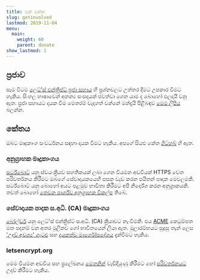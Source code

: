 ```yaml
---
title: එක් වන්න
slug: getinvolved
lastmod: 2019-11-04
menu:
  main:
    weight: 60
    parent: donate
show_lastmod: 1
---
```



## ප්‍රජාව

සෑම විටම [ලෙට්'ස් එන්ක්‍රිප්ට් ප්‍රජා සහාය](https://community.letsencrypt.org/) හි ප්‍රශ්නවලට උත්තර දීමට උපකාර වීමට හැකිය. සිංහල භාෂාවෙන් අනන්‍ය සංසදයක් පවත්වා ගෙන යාම ද බොහෝ ඵලදායී වනු ඇත. ප්‍රජා සහායට දායක වීම මෙතරම් වැදගත් වන්නේ මන්දැයි පිළිබඳව [මෙම ලිපිය](/2015/08/13/lets-encrypt-community-support.html) බලන්න.

## කේතය

ඔබට මෘදුකාංග සංවර්ධනය සඳහා දායක වීමට හැකිය. අපගේ සියළු කේත [ගිට්හබ්](https://github.com/letsencrypt/) හි ඇත.

### අනුග්‍රාහක මෘදුකාංගය

[සර්ට්බොට්](https://github.com/certbot/certbot) යනු ස්වයංක්‍රීයව සහතිකයක් ලබා ගෙන වියමන අඩවියක් HTTPS වෙත පරිවර්තනය කිරීමට ඔබගේ සේවාදායකයෙහි පසක වැඩ කරන පයිතන් පාදක මෙවලමකි. සර්ට්බොට් යනු බොහෝ අයට පළමුව භාවිතා කිරීමට අපි නිර්දේශ කරන අනුග්‍රාකයකි. තවත් බොහෝ [තෙවන පාර්ශ්ව අනුග්‍රාහක විකල්ප](/docs/client-options) තිබේ.

### සේවාදායක පාදක ස.අධි. (CA) මෘදුකාංගය

[බෝල්ඩර්](https://github.com/letsencrypt/boulder) යනු ලෙට්'ස් එන්ක්‍රිප්ට් ස.අධි. (CA) ක්‍රියාවට නැංවීමකි. එය [ACME](https://tools.ietf.org/html/rfc8555) කෙටුම්පත මත පදනම් වන අතර මූලිකව ගෝ භාවිතයෙන් ලියා ඇත. මූලාරම්භයට සුදුසු තැන් ලෙස ['උදව් අවශ්‍ය' ගැටළු](https://github.com/letsencrypt/boulder/labels/help%20wanted) සහ [දායකත්ව මාර්ගෝපදේශය](https://github.com/letsencrypt/boulder/blob/main/CONTRIBUTING.md) දැක්වීමට හැකිය.

### letsencrypt.org

මෙම වියමන අඩවිය සහ ප්‍රලේඛනය [මෙතනින්](https://github.com/letsencrypt/website) වැඩිදියුණු කිරීමට හෝ [පරිවර්තනයට](https://crowdin.com/project/lets-encrypt-website) උදව් කිරීමට හැකිය.
